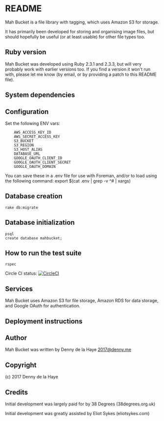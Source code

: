 # README

Mah Bucket is a file library with tagging, which uses Amazon S3 for storage.

It has primarily been developed for storing and organising image files, but
should hopefully be useful (or at least usable) for other file types too.


## Ruby version

  Mah Bucket was developed using Ruby 2.3.1 and 2.3.3, but will very probably
  work with earlier versions too.  If you find a version it won't run with,
  please let me know (by email, or by providing a patch to this README file).


## System dependencies



## Configuration

Set the following ENV vars:
```
    AWS_ACCESS_KEY_ID
    AWS_SECRET_ACCESS_KEY
    S3_BUCKET
    S3_REGION
    S3_HOST_ALIAS
    DATABASE_URL
    GOOGLE_OAUTH_CLIENT_ID
    GOOGLE_OAUTH_CLIENT_SECRET
    GOOGLE_OAUTH_DOMAIN
```

You can save these in a .env file for use with Foreman, and/or to load using
the following command: export $(cat .env | grep -v ^# | xargs)


## Database creation

```
rake db:migrate
```

## Database initialization

```
psql
create database mahbucket;
```

## How to run the test suite


```
rspec
```

Circle CI status: [![CircleCI](https://circleci.com/gh/38dgs/MahBucket.svg?style=svg)](https://circleci.com/gh/38dgs/MahBucket)


## Services

Mah Bucket uses Amazon S3 for file storage, Amazon RDS for data storage, 
and Google OAuth for authentication.


## Deployment instructions


## Author

Mah Bucket was written by Denny de la Haye <2017@denny.me>


## Copyright

(c) 2017 Denny de la Haye


## Credits

Initial development was largely paid for by 38 Degrees (38degrees.org.uk)

Initial development was greatly assisted by Eliot Sykes (eliotsykes.com)
